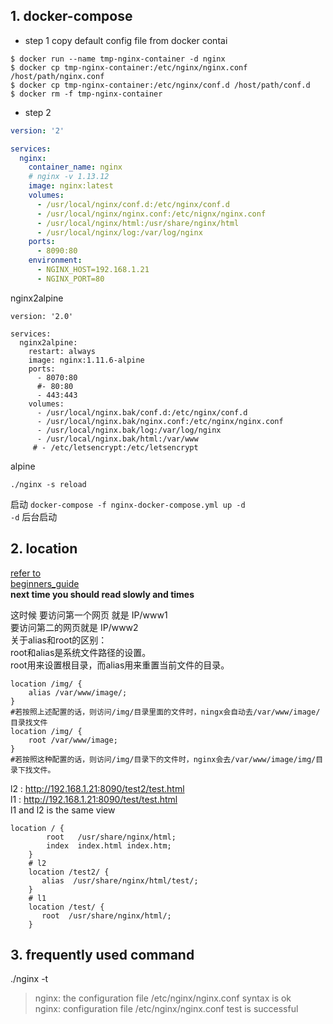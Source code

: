 ## 1. docker-compose

- step 1  copy default config file from docker contai
```
$ docker run --name tmp-nginx-container -d nginx
$ docker cp tmp-nginx-container:/etc/nginx/nginx.conf /host/path/nginx.conf
$ docker cp tmp-nginx-container:/etc/nginx/conf.d /host/path/conf.d
$ docker rm -f tmp-nginx-container  
```
- step 2
```yml
version: '2'

services:
  nginx:
    container_name: nginx
    # nginx -v 1.13.12
    image: nginx:latest
    volumes:
      - /usr/local/nginx/conf.d:/etc/nginx/conf.d
      - /usr/local/nginx/nginx.conf:/etc/nignx/nginx.conf
      - /usr/local/nginx/html:/usr/share/nginx/html
      - /usr/local/nginx/log:/var/log/nginx
    ports:
      - 8090:80
    environment:
      - NGINX_HOST=192.168.1.21
      - NGINX_PORT=80
``` 

nginx2alpine
```
version: '2.0'

services:
  nginx2alpine:
    restart: always
    image: nginx:1.11.6-alpine
    ports:
      - 8070:80
      #- 80:80
      - 443:443
    volumes:
      - /usr/local/nginx.bak/conf.d:/etc/nginx/conf.d
      - /usr/local/nginx.bak/nginx.conf:/etc/nginx/nginx.conf
      - /usr/local/nginx.bak/log:/var/log/nginx
      - /usr/local/nginx.bak/html:/var/www
     # - /etc/letsencrypt:/etc/letsencrypt
```
alpine
```
./nginx -s reload
```

启动
`docker-compose -f nginx-docker-compose.yml up -d`  
`-d` 后台启动  


## 2. location
[refer to](https://blog.csdn.net/ZHangFFYY/article/details/78494637)  
[beginners_guide](http://nginx.org/en/docs/beginners_guide.html?spm=5176.1972344.1.36.3cdf5aaa6nBg6M#conf_structure)   
**next time you should read slowly and times**  

这时候 要访问第一个网页 就是 IP/www1   
要访问第二的网页就是 IP/www2   
关于alias和root的区别：   
root和alias是系统文件路径的设置。   
root用来设置根目录，而alias用来重置当前文件的目录。  
```linux
location /img/ {
    alias /var/www/image/;
}
#若按照上述配置的话，则访问/img/目录里面的文件时，ningx会自动去/var/www/image/目录找文件
location /img/ {
    root /var/www/image;
}
#若按照这种配置的话，则访问/img/目录下的文件时，nginx会去/var/www/image/img/目录下找文件。
```

l2 : http://192.168.1.21:8090/test2/test.html  
l1 : http://192.168.1.21:8090/test/test.html  
l1 and l2 is the same view
```linux
location / {
        root   /usr/share/nginx/html;
        index  index.html index.htm;
    }
    # l2
    location /test2/ {
       alias  /usr/share/nginx/html/test/;
    }
    # l1
    location /test/ {
       root  /usr/share/nginx/html/;
    }
```

## 3. frequently used command
./nginx -t
> nginx: the configuration file /etc/nginx/nginx.conf syntax is ok  
nginx: configuration file /etc/nginx/nginx.conf test is successful  

